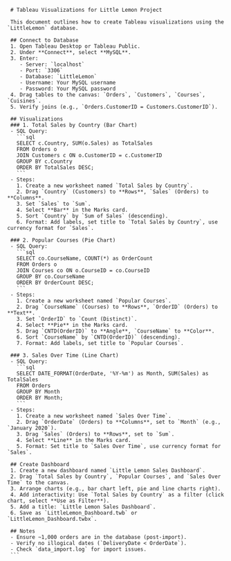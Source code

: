      # Tableau Visualizations for Little Lemon Project

     This document outlines how to create Tableau visualizations using the `LittleLemon` database.

     ## Connect to Database
     1. Open Tableau Desktop or Tableau Public.
     2. Under **Connect**, select **MySQL**.
     3. Enter:
        - Server: `localhost`
        - Port: `3306`
        - Database: `LittleLemon`
        - Username: Your MySQL username
        - Password: Your MySQL password
     4. Drag tables to the canvas: `Orders`, `Customers`, `Courses`, `Cuisines`.
     5. Verify joins (e.g., `Orders.CustomerID = Customers.CustomerID`).

     ## Visualizations
     ### 1. Total Sales by Country (Bar Chart)
     - SQL Query:
       ```sql
       SELECT c.Country, SUM(o.Sales) as TotalSales
       FROM Orders o
       JOIN Customers c ON o.CustomerID = c.CustomerID
       GROUP BY c.Country
       ORDER BY TotalSales DESC;
       ```
     - Steps:
       1. Create a new worksheet named `Total Sales by Country`.
       2. Drag `Country` (Customers) to **Rows**, `Sales` (Orders) to **Columns**.
       3. Set `Sales` to `Sum`.
       4. Select **Bar** in the Marks card.
       5. Sort `Country` by `Sum of Sales` (descending).
       6. Format: Add labels, set title to `Total Sales by Country`, use currency format for `Sales`.

     ### 2. Popular Courses (Pie Chart)
     - SQL Query:
       ```sql
       SELECT co.CourseName, COUNT(*) as OrderCount
       FROM Orders o
       JOIN Courses co ON o.CourseID = co.CourseID
       GROUP BY co.CourseName
       ORDER BY OrderCount DESC;
       ```
     - Steps:
       1. Create a new worksheet named `Popular Courses`.
       2. Drag `CourseName` (Courses) to **Rows**, `OrderID` (Orders) to **Text**.
       3. Set `OrderID` to `Count (Distinct)`.
       4. Select **Pie** in the Marks card.
       5. Drag `CNTD(OrderID)` to **Angle**, `CourseName` to **Color**.
       6. Sort `CourseName` by `CNTD(OrderID)` (descending).
       7. Format: Add labels, set title to `Popular Courses`.

     ### 3. Sales Over Time (Line Chart)
     - SQL Query:
       ```sql
       SELECT DATE_FORMAT(OrderDate, '%Y-%m') as Month, SUM(Sales) as TotalSales
       FROM Orders
       GROUP BY Month
       ORDER BY Month;
       ```
     - Steps:
       1. Create a new worksheet named `Sales Over Time`.
       2. Drag `OrderDate` (Orders) to **Columns**, set to `Month` (e.g., `January 2020`).
       3. Drag `Sales` (Orders) to **Rows**, set to `Sum`.
       4. Select **Line** in the Marks card.
       5. Format: Set title to `Sales Over Time`, use currency format for `Sales`.

     ## Create Dashboard
     1. Create a new dashboard named `Little Lemon Sales Dashboard`.
     2. Drag `Total Sales by Country`, `Popular Courses`, and `Sales Over Time` to the canvas.
     3. Arrange charts (e.g., bar chart left, pie and line charts right).
     4. Add interactivity: Use `Total Sales by Country` as a filter (click chart, select **Use as Filter**).
     5. Add a title: `Little Lemon Sales Dashboard`.
     6. Save as `LittleLemon_Dashboard.twb` or `LittleLemon_Dashboard.twbx`.

     ## Notes
     - Ensure ~1,000 orders are in the database (post-import).
     - Verify no illogical dates (`DeliveryDate < OrderDate`).
     - Check `data_import.log` for import issues.
     ```

